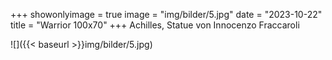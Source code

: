+++
showonlyimage = true
image = "img/bilder/5.jpg"
date = "2023-10-22"
title = "Warrior 100x70"
+++
Achilles, Statue von Innocenzo Fraccaroli

![]({{< baseurl >}}img/bilder/5.jpg)